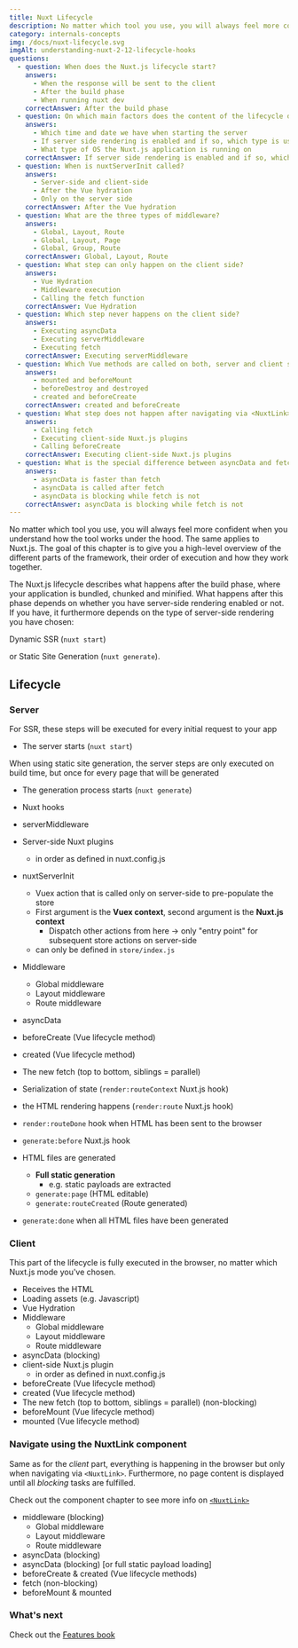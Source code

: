 ```yaml
---
title: Nuxt Lifecycle
description: No matter which tool you use, you will always feel more confident when you understand how the tool works under the hood. The same applies to Nuxt.js.
category: internals-concepts
img: /docs/nuxt-lifecycle.svg
imgAlt: understanding-nuxt-2-12-lifecycle-hooks
questions:
  - question: When does the Nuxt.js lifecycle start?
    answers:
      - When the response will be sent to the client
      - After the build phase
      - When running nuxt dev
    correctAnswer: After the build phase
  - question: On which main factors does the content of the lifecycle depend?
    answers:
      - Which time and date we have when starting the server
      - If server side rendering is enabled and if so, which type is used
      - What type of OS the Nuxt.js application is running on
    correctAnswer: If server side rendering is enabled and if so, which type is used
  - question: When is nuxtServerInit called?
    answers:
      - Server-side and client-side
      - After the Vue hydration
      - Only on the server side
    correctAnswer: After the Vue hydration
  - question: What are the three types of middleware?
    answers:
      - Global, Layout, Route
      - Global, Layout, Page
      - Global, Group, Route
    correctAnswer: Global, Layout, Route
  - question: What step can only happen on the client side?
    answers:
      - Vue Hydration
      - Middleware execution
      - Calling the fetch function
    correctAnswer: Vue Hydration
  - question: Which step never happens on the client side?
    answers:
      - Executing asyncData
      - Executing serverMiddleware
      - Executing fetch
    correctAnswer: Executing serverMiddleware
  - question: Which Vue methods are called on both, server and client side?
    answers:
      - mounted and beforeMount
      - beforeDestroy and destroyed
      - created and beforeCreate
    correctAnswer: created and beforeCreate
  - question: What step does not happen after navigating via <NuxtLink>?
    answers:
      - Calling fetch
      - Executing client-side Nuxt.js plugins
      - Calling beforeCreate
    correctAnswer: Executing client-side Nuxt.js plugins
  - question: What is the special difference between asyncData and fetch after navigating via <NuxtLink>?
    answers:
      - asyncData is faster than fetch
      - asyncData is called after fetch
      - asyncData is blocking while fetch is not
    correctAnswer: asyncData is blocking while fetch is not
---
```


<app-modal :src="img" :alt="imgAlt"></app-modal>

No matter which tool you use, you will always feel more confident when you understand how the tool works under the hood. The same applies to Nuxt.js. The goal of this chapter is to give you a high-level overview of the different parts of the framework, their order of execution and how they work together.

The Nuxt.js lifecycle describes what happens after the build phase, where your application is bundled, chunked and minified. What happens after this phase depends on whether you have server-side rendering enabled or not. If you have, it furthermore depends on the type of server-side rendering you have chosen:

Dynamic SSR (`nuxt start`)

or Static Site Generation (`nuxt generate`).

## Lifecycle

### Server

For SSR, these steps will be executed for every initial request to your app

- The server starts (`nuxt start`)

When using static site generation, the server steps are only executed on build time, but once for every page that will be generated

- The generation process starts (`nuxt generate`)

- Nuxt hooks
- serverMiddleware
- Server-side Nuxt plugins
  - in order as defined in nuxt.config.js
- nuxtServerInit
  - Vuex action that is called only on server-side to pre-populate the store
  - First argument is the **Vuex context**, second argument is the **Nuxt.js context**
    - Dispatch other actions from here → only "entry point" for subsequent store actions on server-side
  - can only be defined in `store/index.js`
- Middleware
  - Global middleware
  - Layout middleware
  - Route middleware
- asyncData
- beforeCreate (Vue lifecycle method)
- created (Vue lifecycle method)
- The new fetch (top to bottom, siblings = parallel)
- Serialization of state (`render:routeContext` Nuxt.js hook)

- the HTML rendering happens (`render:route` Nuxt.js hook)

- `render:routeDone` hook when HTML has been sent to the browser

- `generate:before` Nuxt.js hook
- HTML files are generated
  - **Full static generation**
    - e.g. static payloads are extracted
  - `generate:page` (HTML editable)
  - `generate:routeCreated` (Route generated)
- `generate:done` when all HTML files have been generated

### Client

This part of the lifecycle is fully executed in the browser, no matter which Nuxt.js mode you've chosen.

- Receives the HTML
- Loading assets (e.g. Javascript)
- Vue Hydration
- Middleware
  - Global middleware
  - Layout middleware
  - Route middleware
- asyncData (blocking)
- client-side Nuxt.js plugin
  - in order as defined in nuxt.config.js
- beforeCreate (Vue lifecycle method)
- created (Vue lifecycle method)
- The new fetch (top to bottom, siblings = parallel) (non-blocking)
- beforeMount (Vue lifecycle method)
- mounted (Vue lifecycle method)

### Navigate using the NuxtLink component

Same as for the _client_ part, everything is happening in the browser but only when navigating via `<NuxtLink>`. Furthermore, no page content is displayed until all _blocking_ tasks are fulfilled.

<alert type="info">

Check out the component chapter to see more info on [`<NuxtLink>`](/docs/features/nuxt-components#the-nuxtlink-component)

</alert>

- middleware (blocking)
  - Global middleware
  - Layout middleware
  - Route middleware
- asyncData (blocking)
- asyncData (blocking) [or full static payload loading]
- beforeCreate & created (Vue lifecycle methods)
- fetch (non-blocking)
- beforeMount & mounted

### What's next

<alert type="next">

Check out the [Features book](/docs/features/rendering-modes)

</alert>

<quiz :questions="questions"></quiz>
